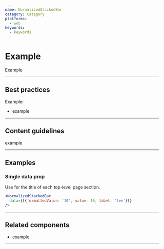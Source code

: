 ```yaml
---
name: NormalizedStackedBar
category: Category
platforms:
  - web
keywords:
  - keywords
---
```


# Example

Example

---

## Best practices

Example:

- example

---

## Content guidelines

example

---

## Examples

### Single data prop

Use for the title of each top-level page section.

```jsx
<NormalizedStackedBar
  data={[{formattedValue: '10', value: 10, label: 'ten'}]}
/>
```

---

## Related components

- example

---
